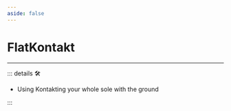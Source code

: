 ```yaml
---
aside: false
---
```

# FlatKontakt

---

<!-- =================================================== -->
<!-- =================================================== -->
<!-- =================================================== -->
<!-- =================================================== -->
<!-- =================================================== -->
::: details 🛠

- Using Kontakting your whole sole with the ground

:::
